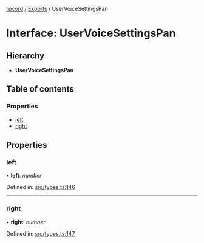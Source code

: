 [rpcord](../README.md) / [Exports](../modules.md) / UserVoiceSettingsPan

# Interface: UserVoiceSettingsPan

## Hierarchy

* **UserVoiceSettingsPan**

## Table of contents

### Properties

- [left](uservoicesettingspan.md#left)
- [right](uservoicesettingspan.md#right)

## Properties

### left

• **left**: *number*

Defined in: [src/types.ts:146](https://github.com/DjDeveloperr/RPCord/blob/a435209/src/types.ts#L146)

___

### right

• **right**: *number*

Defined in: [src/types.ts:147](https://github.com/DjDeveloperr/RPCord/blob/a435209/src/types.ts#L147)
